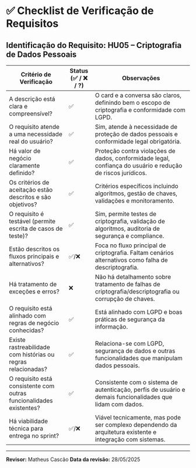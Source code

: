 # ✅ Checklist de Verificação de Requisitos

## **Identificação do Requisito:** HU05 – Criptografia de Dados Pessoais

| Critério de Verificação                                             | Status (✅ / ❌ / ?) | Observações                                                                                                 |
| ------------------------------------------------------------------- | -------------------- | ----------------------------------------------------------------------------------------------------------- |
| A descrição está clara e compreensível?                             | ✅                   | O card e a conversa são claros, definindo bem o escopo de criptografia e conformidade com LGPD.             |
| O requisito atende a uma necessidade real do usuário?               | ✅                   | Sim, atende à necessidade de proteção de dados pessoais e conformidade legal obrigatória.                   |
| Há valor de negócio claramente definido?                            | ✅                   | Proteção contra violações de dados, conformidade legal, confiança do usuário e redução de riscos jurídicos. |
| Os critérios de aceitação estão descritos e são objetivos?          | ✅                   | Critérios específicos incluindo algoritmos, gestão de chaves, validações e monitoramento.                   |
| O requisito é testável (permite escrita de casos de teste)?         | ✅                   | Sim, permite testes de criptografia, validação de algoritmos, auditoria de segurança e compliance.          |
| Estão descritos os fluxos principais e alternativos?                | ✅/❌                | Foca no fluxo principal de criptografia. Faltam cenários alternativos como falha de descriptografia.        |
| Há tratamento de exceções e erros?                                  | ❌                   | Não há detalhamento sobre tratamento de falhas de criptografia/descriptografia ou corrupção de chaves.      |
| O requisito está alinhado com regras de negócio conhecidas?         | ✅                   | Está alinhado com LGPD e boas práticas de segurança da informação.                                          |
| Existe rastreabilidade com histórias ou regras relacionadas?        | ✅                   | Relaciona-se com LGPD, segurança de dados e outras funcionalidades que manipulam dados pessoais.            |
| O requisito está consistente com outras funcionalidades existentes? | ✅                   | Consistente com o sistema de autenticação, perfis de usuário e demais funcionalidades que lidam com dados.  |
| Há viabilidade técnica para entrega no sprint?                      | ✅/❌                | Viável tecnicamente, mas pode ser complexo dependendo da arquitetura existente e integração com sistemas.   |

---

**Revisor:** Matheus Cascão
**Data da revisão:** 28/05/2025
